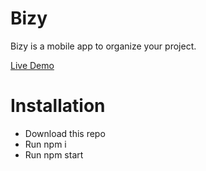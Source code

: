 # Bizy

Bizy is a mobile app to organize your project.

[Live Demo](https://bizy-app.web.app/)

# Installation

- Download this repo
- Run npm i
- Run npm start
